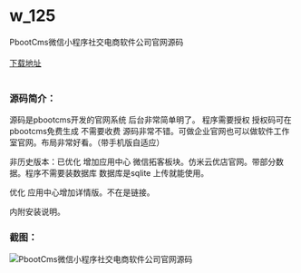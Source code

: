 # w_125
PbootCms微信小程序社交电商软件公司官网源码
<br/></br>
[下载地址](https://www.uuid2.com/125.html "下载地址")
<br/></br>
<h3>源码简介：</h3>
<p>源码是pbootcms开发的官网系统 后台非常简单明了。
程序需要授权 授权码可在pbootcms免费生成 不需要收费
源码非常不错。可做企业官网也可以做软件工作室官网。布局非常好看。（带手机版自适应）

非历史版本：已优化 增加应用中心 微信拓客板块。仿米云优店官网。带部分数据。程序不需要装数据库 数据库是sqlite 上传就能使用。

优化 应用中心增加详情版。不在是链接。

内附安装说明。<p>
<h3>截图：</h3>
<img src="https://www.uuid2.com/wp-content/uploads/img/202105/b414616319.jpg" alt="PbootCms微信小程序社交电商软件公司官网源码">
